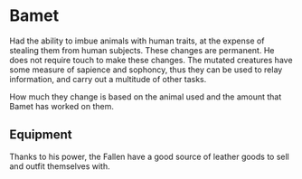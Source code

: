 # Bamet
Had the ability to imbue animals with human traits, at the expense of stealing them from human subjects. These changes are permanent. He does not require touch to make these changes. The mutated creatures have some measure of sapience and sophoncy, thus they can be used to relay information, and carry out a multitude of other tasks.

How much they change is based on the animal used and the amount that Bamet has worked on them.

## Equipment
Thanks to his power, the Fallen have a good source of leather goods to sell and outfit themselves with.
